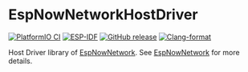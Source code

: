 # EspNowNetworkHostDriver
[![PlatformIO CI](https://github.com/Johboh/EspNowNetworkHostDriver/actions/workflows/platformio.yaml/badge.svg)](https://registry.platformio.org/libraries/johboh/EspNowNetworkHostDriver)
[![ESP-IDF](https://github.com/Johboh/EspNowNetworkHostDriver/actions/workflows/espidf.yaml/badge.svg)](https://github.com/Johboh/EspNowNetworkHostDriver/actions/workflows/espidf.yaml)
[![GitHub release](https://img.shields.io/github/release/Johboh/EspNowNetworkHostDriver.svg)](https://github.com/Johboh/EspNowNetworkHostDriver/releases)
[![Clang-format](https://github.com/Johboh/EspNowNetworkHostDriver/actions/workflows/clang-format.yaml/badge.svg)](https://github.com/Johboh/EspNowNetworkHostDriver)

Host Driver library of [EspNowNetwork](https://github.com/Johboh/EspNowNetwork). See [EspNowNetwork](https://github.com/Johboh/EspNowNetwork) for more details.
